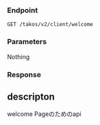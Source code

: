 ### Endpoint
`````
GET /takos/v2/client/welcome
`````
### Parameters
Nothing

### Response

## descripton
welcome Pageのためのapi